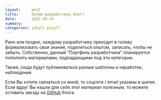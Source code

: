 ```yaml
---
layout:     post
title:      Зачем разработчику блог?
date:       2022-10-14
summary:    
categories: jekyll pixyll
---
```


Рано или поздно, каждому разработчику приходит в голову формализовать свои знания, поделиться опытом, записать, чтобы не забыть.
Собственно, данный "Портфель разработчика" планируется пополнять материалами, подпадающими под эти категории.

Также, сюда будут публиковаться разные шаблоны и наработки, наблюдения.

Если Вы хотите связаться со мной, то соцсети / email указаны в шапке.
Если вдруг Вы нашли для себя этот материал полезным, то можете оставить звезду на  [GitHub](https://github.com/alexandr-leonov/alexandr-leonov.github.com) блога.
